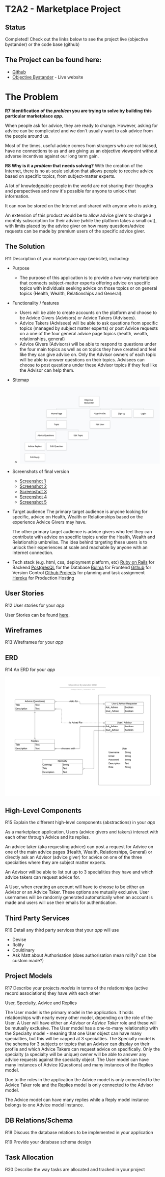 # T2A2 - Marketplace Project

## Status
Completed! Check out the links below to see the project live (objective bystander) or the code base (github)

## The Project can be found here:
- [Github](https://github.com/llausa/t2a2)
- [Objective Bystander](https://fierce-mesa-66953.herokuapp.com/) - Live website

# The Problem
**R7 Identification of the  _problem_  you are trying to solve by building this particular marketplace  _app_.**

When people ask for advice, they are ready to change. However, asking for advice can be complicated and we don't usually want to ask advice from the people around us.

Most of the times, useful advice comes from strangers who are not biased, have no connections to us and are giving us an objective viewpoint without adverse incentives against our long term gain.

**R8 Why is it a  _problem_  that needs solving?**
With the creation of the Internet, there is no at-scale solution that allows people to receive advice based on specific topics, from subject-matter experts.

A lot of knowledgeable people in the world are not sharing their thoughts and perspectives and now it's possible for anyone to unlock that information.

It can now be stored on the Internet and shared with anyone who is asking.

An extension of this product would be to allow advice givers to charge a monthly subscription for their advice (while the platform takes a small cut), with limits placed by the advice giver on how many questions/advice requests can be made by premium users of the specific advice giver.

## The Solution

R11 Description of your marketplace  _app_  (website), including:
- Purpose
	- The purpose of this application is to provide a two-way marketplace that connects subject-matter experts offering advice on specific topics with individuals seeking advice on those topics or on general topics (Health, Wealth, Relationships and General).

- Functionality / features
	- Users will be able to create accounts on the platform and choose to be Advice Givers (Advisors) or Advice Takers (Advisees).
	- Advice Takers (Advisees) will be able to ask questions from specific topics (managed by subject matter experts) or post Advice requests on a one of the four general advice page topics (health, wealth, relationships, general)
	- Advice Givers (Advisors) will be able to respond to questions under the four main topics as well as on topics they have created and feel like they can give advice on. Only the Advisor owners of each topic will be able to answer questions on their topics. Advisees can choose to post questions under these Advisor topics if they feel like the Advisor can help them.

- Sitemap
	- ![sitemap](docs/objective_bystander_sitemap.png)

- Screenshots of final version
	- [Screenshot 1](docs/screenshot_1.png)
	- [Screenshot 2](docs/screenshot_2.png)
	- [Screenshot 3](docs/screenshot_3.png)
	- [Screenshot 4](docs/screenshot_4.png)
	- [Screenshot 5](docs/screenshot_5.png)


- Target audience
	The primary target audience is anyone looking for specific, advice on Health, Wealth or Relationships based on the experience Advice Givers may have.

	The other primary target audience is advice givers who feel they can contribute with advice on specific topics under the Health, Wealth and Relationship umbrellas. The idea behind targeting these users is to unlock their experiences at scale and reachable by anyone with an Internet connection.

- Tech stack (e.g. html, css, deployment platform, etc)
	[Ruby on Rails](https://rubyonrails.org/) for Backend
	[PostgresQL](https://www.postgresql.org/) for the Database
	[Bulma](https://bulma.io/) for Frontend
	[Github](https://github.com/) for Version Control
	[Github Projects](https://help.github.com/en/github/managing-your-work-on-github/about-project-boards) for planning and task assignment
	[Heroku](https://www.heroku.com/) for Production Hosting

## User Stories
R12 User stories for your  _app_

User Stories can be found [here](https://github.com/llausa/t2a2/projects/1).

## Wireframes
R13 Wireframes for your  _app_

## ERD
R14 An ERD for your  _app_

![objective_bystander_erd](docs/Objective%20Bystander%20ERD.png)

## High-Level Components
R15 Explain the different high-level components (abstractions) in your  _app_

As a marketplace application, Users (advice givers and takers) interact with each other through Advice and its replies.

An advice taker (aka requesting advice) can post a request for Advice on one of the main advice pages (Health, Wealth, Relationships, General) or directly ask an Advisor (advice giver) for advice on one of the three specialties where they are subject matter experts.

An Advisor will be able to list out up to 3 specialities they have and which advice takers can request advice for.

A User, when creating an account will have to choose to be either an Advisor or an Advice Taker. These options are mutually exclusive. User usernames will be randomly generated automatically when an account is made and users will use their emails for authentication.

## Third Party Services

R16 Detail any third party services that your  _app_  will use

- Devise
- Rolify
- Couldinary
- Ask Matt about Authorisation (does authorisation mean rolify? can it be custom made?)

## Project Models
R17 Describe your projects  _models_  in terms of the relationships (active record associations) they have with each other

User, Specialty, Advice and Replies

The User model is the primary model in the application. It holds relationships with nearly every other model, depending on the role of the User.
A User will have either an _Advisor_ or _Advice Taker_ role and these will be mutually exclusive. The User model has a one-to-many relationship with the Specialty model - meaning that one User object can have many specialties, but this will be capped at 3 specialties.
The Specialty model is the schema for 3 subjects or topics that an Advisor can display on their profile and which Advice Takers can request advice on specifically. Only the specialty (a specialty will be unique) owner will be able to answer any advice requests against the specialty object.
The User model can have many instances of Advice (Questions) and many instances of the Replies model.

Due to the roles in the application the Advice model is only connected to the Advice Taker role and the Replies model is only connected to the Advisor model.

The Advice model can have many replies while a Reply model instance belongs to one Advice model instance.

## DB Relations/Schema
R18 Discuss the database relations to be implemented in your application

R19 Provide your database schema design

## Task Allocation
R20 Describe the way tasks are allocated and tracked in your project
